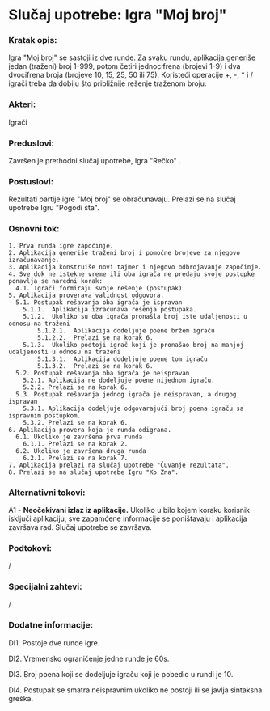 # Slučaj upotrebe: Igra "Moj broj"

  

### Kratak opis:

Igra "Moj broj" se sastoji iz dve runde.  Za svaku rundu, aplikacija generiše jedan (traženi) broj 1-999, potom četiri jednocifrena (brojevi 1-9) i dva dvocifrena broja (brojeve 10,  15, 25, 50 ili 75). Koristeći operacije +, -, * i / igrači treba da dobiju što približnije rešenje traženom broju.
  

### Akteri:

Igrači

### Preduslovi:

Završen je prethodni slučaj upotrebe, Igra "Rečko" .
  
### Postuslovi:

Rezultati partije igre "Moj broj" se obračunavaju. Prelazi se na slučaj upotrebe Igru "Pogodi šta".

### Osnovni tok:

    1. Prva runda igre započinje.
    2. Aplikacija generiše traženi broj i pomoćne brojeve za njegovo izračunavanje.
    3. Aplikacija konstruiše novi tajmer i njegovo odbrojavanje započinje.
    4. Sve dok ne istekne vreme ili oba igrača ne predaju svoje postupke ponavlja se naredni korak:
      4.1. Igrači formiraju svoje rešenje (postupak).
    5. Aplikacija proverava validnost odgovora.
      5.1. Postupak rešavanja oba igrača je ispravan
        5.1.1.  Aplikacija izračunava rešenja postupaka.
        5.1.2.  Ukoliko su oba igrača pronašla broj iste udaljenosti u odnosu na traženi
            5.1.2.1.  Aplikacija dodeljuje poene bržem igraču
            5.1.2.2.  Prelazi se na korak 6.
        5.1.3.  Ukoliko podtoji igrač koji je pronašao broj na manjoj udaljenosti u odnosu na traženi
            5.1.3.1.  Aplikacija dodeljuje poene tom igraču
            5.1.3.2.  Prelazi se na korak 6.
      5.2. Postupak rešavanja oba igrača je neispravan
        5.2.1. Aplikacija ne dodeljuje poene nijednom igraču.
        5.2.2. Prelazi se na korak 6.
      5.3. Postupak rešavanja jednog igrača je neispravan, a drugog ispravan
        5.3.1. Aplikacija dodeljuje odgovarajući broj poena igraču sa ispravnim postupkom.
        5.3.2. Prelazi se na korak 6.
    6. Aplikacija provera koja je runda odigrana.
      6.1. Ukoliko je završena prva runda
        6.1.1. Prelazi se na korak 2.
      6.2. Ukoliko je završena druga runda
        6.2.1. Prelazi se na korak 7.
    7. Aplikacija prelazi na slučaj upotrebe "Čuvanje rezultata".
    8. Prelazi se na slučaj upotrebe Igru "Ko Zna".
  

### Alternativni tokovi:

A1 - **Neočekivani izlaz iz aplikacije.** Ukoliko u bilo kojem koraku korisnik isključi aplikaciju,
sve zapamćene informacije se poništavaju i aplikacija završava rad.
Slučaj upotrebe se završava.

### Podtokovi:

/

### Specijalni zahtevi:

/
  

### Dodatne informacije:

DI1. Postoje dve runde igre.

DI2. Vremensko ograničenje jedne runde je 60s.

DI3. Broj poena koji se dodeljuje igraču koji je pobedio u rundi je 10.

DI4. Postupak se smatra neispravnim ukoliko ne postoji ili se javlja sintaksna greška.
